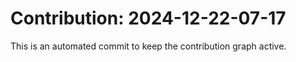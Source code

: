 # Contribution: 2024-12-22-07-17
This is an automated commit to keep the contribution graph active.
